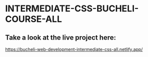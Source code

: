 # INTERMEDIATE-CSS-BUCHELI-COURSE-ALL

## Take a look at the live project here:
https://bucheli-web-development-intermediate-css-all.netlify.app/
